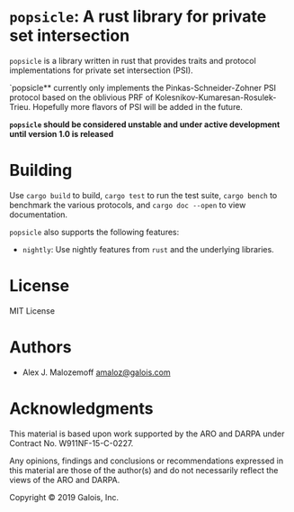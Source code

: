# `popsicle`: A rust library for private set intersection

`popsicle` is a library written in rust that provides traits and protocol
implementations for private set intersection (PSI).

`popsicle** currently only implements the Pinkas-Schneider-Zohner PSI protocol
based on the oblivious PRF of Kolesnikov-Kumaresan-Rosulek-Trieu. Hopefully more
flavors of PSI will be added in the future.

**`popsicle` should be considered unstable and under active development until
version 1.0 is released**

# Building

Use `cargo build` to build, `cargo test` to run the test suite, `cargo bench` to
benchmark the various protocols, and `cargo doc --open` to view documentation.

`popsicle` also supports the following features:

* `nightly`: Use nightly features from `rust` and the underlying libraries.

# License

MIT License

# Authors

- Alex J. Malozemoff <amaloz@galois.com>

# Acknowledgments

This material is based upon work supported by the ARO and DARPA under Contract
No. W911NF-15-C-0227.

Any opinions, findings and conclusions or recommendations expressed in this
material are those of the author(s) and do not necessarily reflect the views of
the ARO and DARPA.

Copyright © 2019 Galois, Inc.
